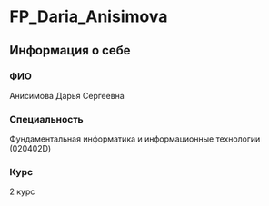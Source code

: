 # FP_Daria_Anisimova

## Информация о себе

### ФИО

Анисимова Дарья Сергеевна

### Специальность

Фундаментальная информатика и информационные технологии (020402D)

### Курс

2 курс
